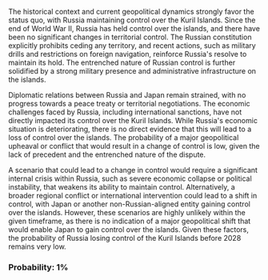 The historical context and current geopolitical dynamics strongly favor the status quo, with Russia maintaining control over the Kuril Islands. Since the end of World War II, Russia has held control over the islands, and there have been no significant changes in territorial control. The Russian constitution explicitly prohibits ceding any territory, and recent actions, such as military drills and restrictions on foreign navigation, reinforce Russia's resolve to maintain its hold. The entrenched nature of Russian control is further solidified by a strong military presence and administrative infrastructure on the islands.

Diplomatic relations between Russia and Japan remain strained, with no progress towards a peace treaty or territorial negotiations. The economic challenges faced by Russia, including international sanctions, have not directly impacted its control over the Kuril Islands. While Russia's economic situation is deteriorating, there is no direct evidence that this will lead to a loss of control over the islands. The probability of a major geopolitical upheaval or conflict that would result in a change of control is low, given the lack of precedent and the entrenched nature of the dispute.

A scenario that could lead to a change in control would require a significant internal crisis within Russia, such as severe economic collapse or political instability, that weakens its ability to maintain control. Alternatively, a broader regional conflict or international intervention could lead to a shift in control, with Japan or another non-Russian-aligned entity gaining control over the islands. However, these scenarios are highly unlikely within the given timeframe, as there is no indication of a major geopolitical shift that would enable Japan to gain control over the islands. Given these factors, the probability of Russia losing control of the Kuril Islands before 2028 remains very low.

### Probability: 1%